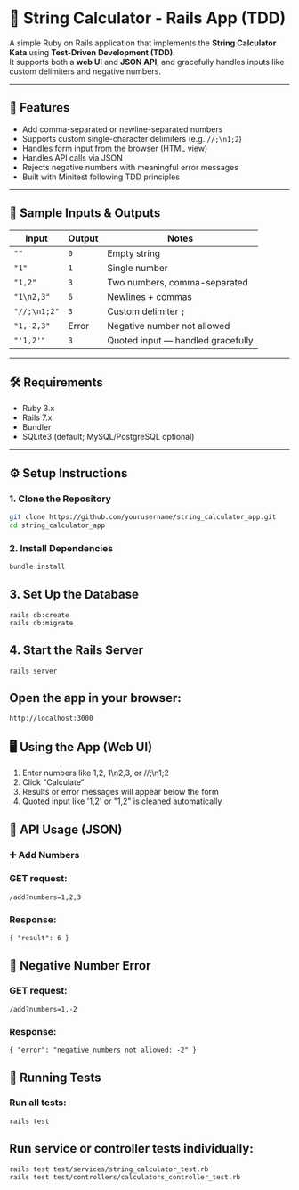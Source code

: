# 📐 String Calculator - Rails App (TDD)

A simple Ruby on Rails application that implements the **String Calculator Kata** using **Test-Driven Development (TDD)**.  
It supports both a **web UI** and **JSON API**, and gracefully handles inputs like custom delimiters and negative numbers.

---

## 🚀 Features

- Add comma-separated or newline-separated numbers
- Supports custom single-character delimiters (e.g. `//;\n1;2`)
- Handles form input from the browser (HTML view)
- Handles API calls via JSON
- Rejects negative numbers with meaningful error messages
- Built with Minitest following TDD principles

---

## 🧪 Sample Inputs & Outputs

| Input               | Output | Notes                           |
|--------------------|--------|---------------------------------|
| `""`               | `0`    | Empty string                    |
| `"1"`              | `1`    | Single number                   |
| `"1,2"`            | `3`    | Two numbers, comma-separated    |
| `"1\n2,3"`         | `6`    | Newlines + commas               |
| `"//;\n1;2"`       | `3`    | Custom delimiter `;`            |
| `"1,-2,3"`         | Error  | Negative number not allowed     |
| `"'1,2'"`          | `3`    | Quoted input — handled gracefully |

---

## 🛠 Requirements

- Ruby 3.x
- Rails 7.x
- Bundler
- SQLite3 (default; MySQL/PostgreSQL optional)

---

## ⚙️ Setup Instructions

### 1. Clone the Repository

```bash
git clone https://github.com/yourusername/string_calculator_app.git
cd string_calculator_app
```
### 2. Install Dependencies

```bash
bundle install
```
## 3. Set Up the Database
```
rails db:create
rails db:migrate
```

## 4. Start the Rails Server
```
rails server
```
## Open the app in your browser:
```
http://localhost:3000
```

## 🖥 Using the App (Web UI)

1. Enter numbers like 1,2, 1\n2,3, or //;\n1;2
2. Click "Calculate"
3. Results or error messages will appear below the form
4. Quoted input like '1,2' or "1,2" is cleaned automatically

## 📡 API Usage (JSON)
### ➕ Add Numbers
### GET request:
```
/add?numbers=1,2,3
```
### Response:
```
{ "result": 6 }
```
## 🚫 Negative Number Error
### GET request:
```
/add?numbers=1,-2
```
### Response:
```
{ "error": "negative numbers not allowed: -2" }
```
## 🧪 Running Tests
### Run all tests:
```
rails test
```
## Run service or controller tests individually:
```
rails test test/services/string_calculator_test.rb
rails test test/controllers/calculators_controller_test.rb
```
